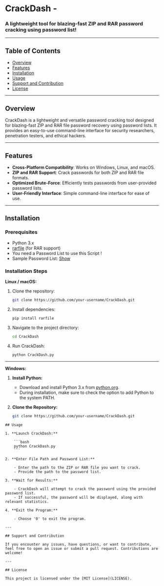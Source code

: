 # CrackDash -
### A lightweight tool for blazing-fast ZIP and RAR password cracking using password list! 


---

## Table of Contents

- [Overview](#overview)
- [Features](#features)
- [Installation](#installation)
- [Usage](#usage)
- [Support and Contribution](#support-and-contribution)
- [License](#license)

---

## Overview

CrackDash is a lightweight and versatile password cracking tool designed for blazing-fast ZIP and RAR file password recovery using password lists. It provides an easy-to-use command-line interface for security researchers, penetration testers, and ethical hackers.

---

## Features

- **Cross-Platform Compatibility**: Works on Windows, Linux, and macOS.
- **ZIP and RAR Support**: Crack passwords for both ZIP and RAR file formats.
- **Optimized Brute-Force**: Efficiently tests passwords from user-provided password lists.
- **User-Friendly Interface**: Simple command-line interface for ease of use.
---

## Installation

### Prerequisites

- Python 3.x
- [rarfile](https://pypi.org/project/rarfile/) (for RAR support)
- You need a Password List to use this Script !
- Sample Password List: [Show](https://github.com/brannondorsey/naive-hashcat/releases/download/data/rockyou.txt)
### Installation Steps
**Linux / macOS:**

1. Clone the repository:

    ```bash
    git clone https://github.com/your-username/CrackDash.git
    ```

2. Install dependencies:

    ```bash
    pip install rarfile
    ```

3. Navigate to the project directory:

    ```bash
    cd CrackDash
    ```

4. Run CrackDash:

    ```bash
    python CrackDash.py
    ```

---

**Windows:**

1. **Install Python:**
   - Download and install Python 3.x from [python.org](https://www.python.org/downloads/).
   - During installation, make sure to check the option to add Python to the system PATH.

2. **Clone the Repository:**
   ```bash
   git clone https://github.com/your-username/CrackDash.git
```
## Usage

1. **Launch CrackDash:**

    ```bash
    python CrackDash.py
    ```

2. **Enter File Path and Password List:**

    - Enter the path to the ZIP or RAR file you want to crack.
    - Provide the path to the password list.

3. **Wait for Results:**

    - CrackDash will attempt to crack the password using the provided password list.
    - If successful, the password will be displayed, along with relevant statistics.

4. **Exit the Program:**

    - Choose '0' to exit the program.

---

## Support and Contribution

If you encounter any issues, have questions, or want to contribute, feel free to open an issue or submit a pull request. Contributions are welcome!

---

## License

This project is licensed under the [MIT License](LICENSE).

